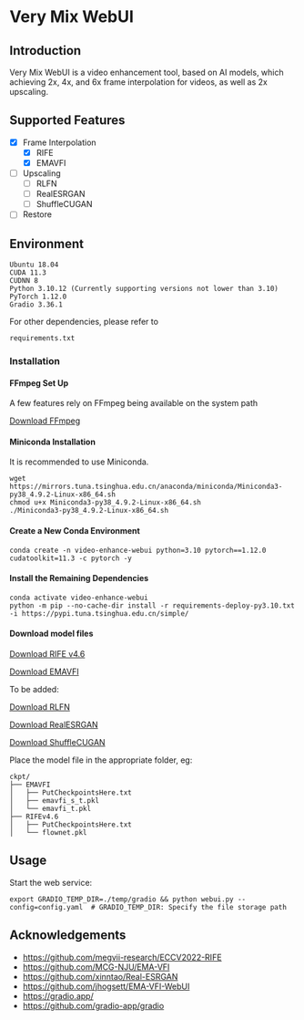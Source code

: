 # Very Mix WebUI

## Introduction
Very Mix WebUI is a video enhancement tool, based on AI models, which achieving 2x, 4x, and 6x frame interpolation for videos, as well as 2x upscaling.

## Supported Features
* [x] Frame Interpolation
    * [x] RIFE
    * [x] EMAVFI
* [ ] Upscaling
    * [ ] RLFN
    * [ ] RealESRGAN
    * [ ] ShuffleCUGAN
* [ ] Restore

## Environment
```
Ubuntu 18.04
CUDA 11.3
CUDNN 8
Python 3.10.12 (Currently supporting versions not lower than 3.10)
PyTorch 1.12.0
Gradio 3.36.1
```

For other dependencies, please refer to
```
requirements.txt
```

### Installation

#### FFmpeg Set Up

A few features rely on FFmpeg being available on the system path

[Download FFmpeg](https://ffmpeg.org/download.html)

#### Miniconda Installation
It is recommended to use Miniconda.
```shell
wget https://mirrors.tuna.tsinghua.edu.cn/anaconda/miniconda/Miniconda3-py38_4.9.2-Linux-x86_64.sh
chmod u+x Miniconda3-py38_4.9.2-Linux-x86_64.sh
./Miniconda3-py38_4.9.2-Linux-x86_64.sh
```

#### Create a New Conda Environment
```shell
conda create -n video-enhance-webui python=3.10 pytorch==1.12.0 cudatoolkit=11.3 -c pytorch -y
```

#### Install the Remaining Dependencies
```shell
conda activate video-enhance-webui
python -m pip --no-cache-dir install -r requirements-deploy-py3.10.txt -i https://pypi.tuna.tsinghua.edu.cn/simple/ 
```

#### Download model files 
[Download RIFE v4.6](https://github.com/hzwer/Practical-RIFE)

[Download EMAVFI](https://github.com/MCG-NJU/EMA-VFI)

To be added:

[Download RLFN]()

[Download RealESRGAN]()

[Download ShuffleCUGAN]()

Place the model file in the appropriate folder, eg:

```shell
ckpt/
├── EMAVFI
│   ├── PutCheckpointsHere.txt
│   ├── emavfi_s_t.pkl
│   └── emavfi_t.pkl
├── RIFEv4.6
│   ├── PutCheckpointsHere.txt
│   └── flownet.pkl
```

## Usage

Start the web service:
```shell
export GRADIO_TEMP_DIR=./temp/gradio && python webui.py --config=config.yaml  # GRADIO_TEMP_DIR: Specify the file storage path
```

## Acknowledgements

- https://github.com/megvii-research/ECCV2022-RIFE
- https://github.com/MCG-NJU/EMA-VFI
- https://github.com/xinntao/Real-ESRGAN
- https://github.com/jhogsett/EMA-VFI-WebUI
- https://gradio.app/
- https://github.com/gradio-app/gradio